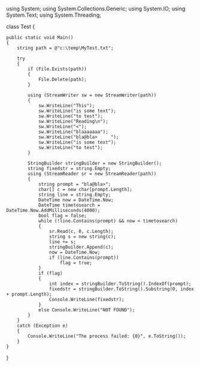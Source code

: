 using System;
using System.Collections.Generic;
using System.IO;
using System.Text;
using System.Threading;

class Test
{

    public static void Main()
    {
        string path = @"c:\temp\MyTest.txt";

        try
        {
            if (File.Exists(path))
            {
                File.Delete(path);
            }

            using (StreamWriter sw = new StreamWriter(path))
            {
                sw.WriteLine("This");
                sw.WriteLine("is some text");
                sw.WriteLine("to test");
                sw.WriteLine("Reading\n");
                sw.WriteLine("<");
                sw.WriteLine("blaaaaaaa");
                sw.WriteLine("bla@bla>     ");
                sw.WriteLine("is some text");
                sw.WriteLine("to test");
            }

            StringBuilder stringBuilder = new StringBuilder();
            string fixedstr = string.Empty;
            using (StreamReader sr = new StreamReader(path))
            {
                string prompt = "bla@bla>";
                char[] c = new char[prompt.Length];
                string line = string.Empty;
                DateTime now = DateTime.Now;
                DateTime timetosearch = DateTime.Now.AddMilliseconds(4000);
                bool flag = false;
                while (!line.Contains(prompt) && now < timetosearch)
                {
                    sr.Read(c, 0, c.Length);
                    string s = new string(c);
                    line += s;
                    stringBuilder.Append(c);
                    now = DateTime.Now;
                    if (line.Contains(prompt))
                        flag = true;
                }
                if (flag)
                {
                    int index = stringBuilder.ToString().IndexOf(prompt);
                    fixedstr = stringBuilder.ToString().Substring(0, index + prompt.Length);
                    Console.WriteLine(fixedstr);
                }
                else Console.WriteLine("NOT FOUND");
            }
        }
        catch (Exception e)
        {
            Console.WriteLine("The process failed: {0}", e.ToString());
        }
    }
}
